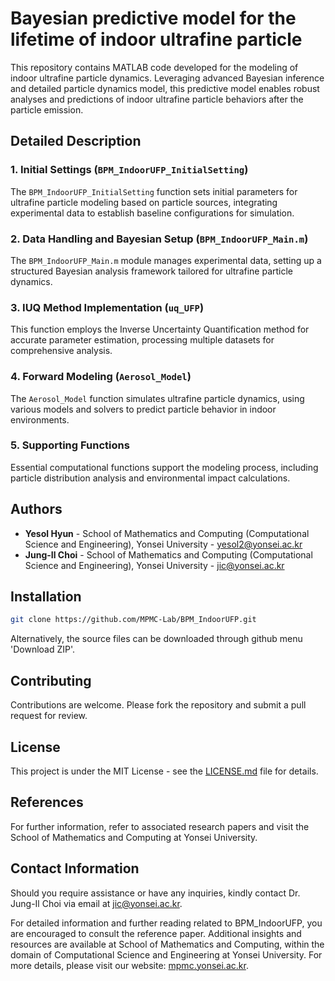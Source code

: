 # Bayesian predictive model for the lifetime of indoor ultrafine particle

This repository contains MATLAB code developed for the modeling of indoor ultrafine particle dynamics. Leveraging advanced Bayesian inference and detailed particle dynamics model, this predictive model enables robust analyses and predictions of indoor ultrafine particle behaviors after the particle emission.

## Detailed Description

### 1. Initial Settings (`BPM_IndoorUFP_InitialSetting`)
The `BPM_IndoorUFP_InitialSetting` function sets initial parameters for ultrafine particle modeling based on particle sources, integrating experimental data to establish baseline configurations for simulation.

### 2. Data Handling and Bayesian Setup (`BPM_IndoorUFP_Main.m`)
The `BPM_IndoorUFP_Main.m` module manages experimental data, setting up a structured Bayesian analysis framework tailored for ultrafine particle dynamics.

### 3. IUQ Method Implementation (`uq_UFP`)
This function employs the Inverse Uncertainty Quantification method for accurate parameter estimation, processing multiple datasets for comprehensive analysis.

### 4. Forward Modeling (`Aerosol_Model`)
The `Aerosol_Model` function simulates ultrafine particle dynamics, using various models and solvers to predict particle behavior in indoor environments.

### 5. Supporting Functions
Essential computational functions support the modeling process, including particle distribution analysis and environmental impact calculations.

## Authors

- **Yesol Hyun** - School of Mathematics and Computing (Computational Science and Engineering), Yonsei University - yesol2@yonsei.ac.kr
- **Jung-Il Choi** - School of Mathematics and Computing (Computational Science and Engineering), Yonsei University - jic@yonsei.ac.kr

## Installation

```bash
git clone https://github.com/MPMC-Lab/BPM_IndoorUFP.git
```
Alternatively, the source files can be downloaded through github menu 'Download ZIP'.

## Contributing

Contributions are welcome. Please fork the repository and submit a pull request for review.

## License

This project is under the MIT License - see the [LICENSE.md](LICENSE.md) file for details.

## References

For further information, refer to associated research papers and visit the School of Mathematics and Computing at Yonsei University.

## Contact Information

Should you require assistance or have any inquiries, kindly contact Dr. Jung-Il Choi via email at [jic@yonsei.ac.kr](mailto:jic@yonsei.ac.kr).

For detailed information and further reading related to BPM_IndoorUFP, you are encouraged to consult the reference paper. Additional insights and resources are available at School of Mathematics and Computing, within the domain of Computational Science and Engineering at Yonsei University. For more details, please visit our website: [mpmc.yonsei.ac.kr](http://mpmc.yonsei.ac.kr).

